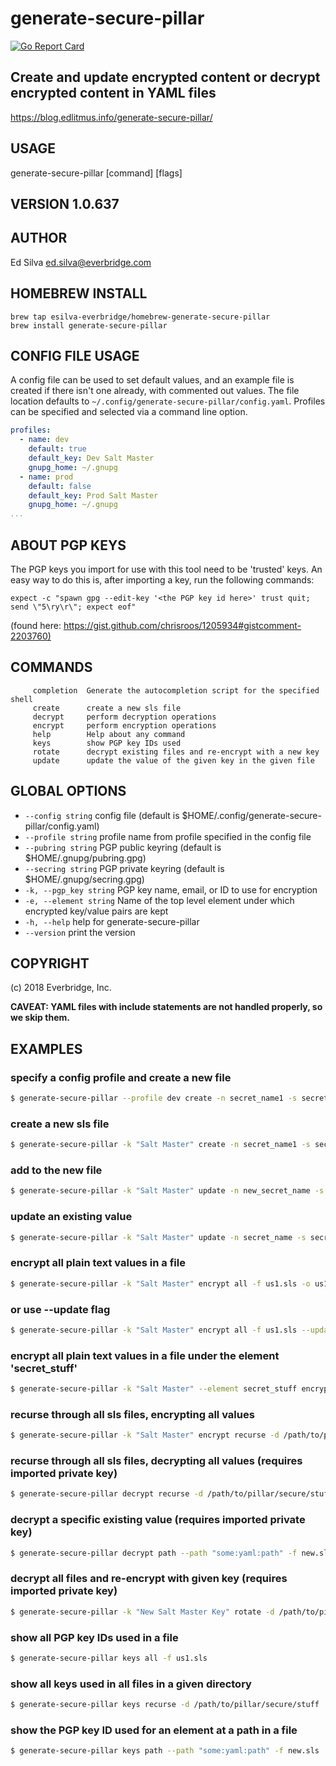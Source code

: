 # generate-secure-pillar

[![Go Report Card](https://goreportcard.com/badge/github.com/Everbridge/generate-secure-pillar)](https://goreportcard.com/report/github.com/Everbridge/generate-secure-pillar)

## Create and update encrypted content or decrypt encrypted content in YAML files

<https://blog.edlitmus.info/generate-secure-pillar/>

## USAGE

   generate-secure-pillar [command] [flags]

## VERSION 1.0.637

## AUTHOR

   Ed Silva <ed.silva@everbridge.com>

## HOMEBREW INSTALL

``` shell
brew tap esilva-everbridge/homebrew-generate-secure-pillar
brew install generate-secure-pillar
```

## CONFIG FILE USAGE

A config file can be used to set default values, and an example file is created if there isn't one already, with commented out values. The file location defaults to `~/.config/generate-secure-pillar/config.yaml`.
Profiles can be specified and selected via a command line option.

``` yaml
profiles:
  - name: dev
    default: true
    default_key: Dev Salt Master
    gnupg_home: ~/.gnupg
  - name: prod
    default: false
    default_key: Prod Salt Master
    gnupg_home: ~/.gnupg
...
```

## ABOUT PGP KEYS

The PGP keys you import for use with this tool need to be 'trusted' keys.
An easy way to do this is, after importing a key, run the following commands:

``` shell
expect -c "spawn gpg --edit-key '<the PGP key id here>' trust quit; send \"5\ry\r\"; expect eof"
```

(found here: <https://gist.github.com/chrisroos/1205934#gistcomment-2203760)>

## COMMANDS

```text
     completion  Generate the autocompletion script for the specified shell
     create      create a new sls file
     decrypt     perform decryption operations
     encrypt     perform encryption operations
     help        Help about any command
     keys        show PGP key IDs used
     rotate      decrypt existing files and re-encrypt with a new key
     update      update the value of the given key in the given file
```

## GLOBAL OPTIONS

- `--config string`            config file (default is $HOME/.config/generate-secure-pillar/config.yaml)
- `--profile string`           profile name from profile specified in the config file
- `--pubring string`           PGP public keyring (default is $HOME/.gnupg/pubring.gpg)
- `--secring string`           PGP private keyring (default is $HOME/.gnupg/secring.gpg)  
- `-k, --pgp_key string`       PGP key name, email, or ID to use for encryption
- `-e, --element string`       Name of the top level element under which encrypted key/value pairs are kept
- `-h, --help`                 help for generate-secure-pillar
- `--version`                  print the version

## COPYRIGHT

   (c) 2018 Everbridge, Inc.

**CAVEAT: YAML files with include statements are not handled properly, so we skip them.**

## EXAMPLES

### specify a config profile and create a new file

```bash
$ generate-secure-pillar --profile dev create -n secret_name1 -s secret_value1 -n secret_name2 -s secret_value2 -o new.sls
```

### create a new sls file

```bash
$ generate-secure-pillar -k "Salt Master" create -n secret_name1 -s secret_value1 -n secret_name2 -s secret_value2 -o new.sls
```

### add to the new file

```bash
$ generate-secure-pillar -k "Salt Master" update -n new_secret_name -s new_secret_value -f new.sls
```

### update an existing value

```bash
$ generate-secure-pillar -k "Salt Master" update -n secret_name -s secret_value3 -f new.sls
```

### encrypt all plain text values in a file

```bash
$ generate-secure-pillar -k "Salt Master" encrypt all -f us1.sls -o us1.sls
```

### or use --update flag

```bash
$ generate-secure-pillar -k "Salt Master" encrypt all -f us1.sls --update
```

### encrypt all plain text values in a file under the element 'secret_stuff'

```bash
$ generate-secure-pillar -k "Salt Master" --element secret_stuff encrypt all -f us1.sls -o us1.sls
```

### recurse through all sls files, encrypting all values

```bash
$ generate-secure-pillar -k "Salt Master" encrypt recurse -d /path/to/pillar/secure/stuff
```

### recurse through all sls files, decrypting all values (requires imported private key)

```bash
$ generate-secure-pillar decrypt recurse -d /path/to/pillar/secure/stuff
```

### decrypt a specific existing value (requires imported private key)

```bash
$ generate-secure-pillar decrypt path --path "some:yaml:path" -f new.sls
```

### decrypt all files and re-encrypt with given key (requires imported private key)

```bash
$ generate-secure-pillar -k "New Salt Master Key" rotate -d /path/to/pillar/secure/stuff
```

### show all PGP key IDs used in a file

```bash
$ generate-secure-pillar keys all -f us1.sls
```

### show all keys used in all files in a given directory

```bash
$ generate-secure-pillar keys recurse -d /path/to/pillar/secure/stuff
```

### show the PGP key ID used for an element at a path in a file

```bash
$ generate-secure-pillar keys path --path "some:yaml:path" -f new.sls
```
